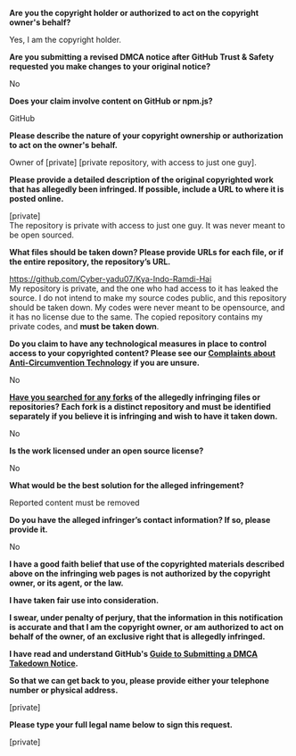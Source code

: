 **Are you the copyright holder or authorized to act on the copyright owner's behalf?**

Yes, I am the copyright holder.

**Are you submitting a revised DMCA notice after GitHub Trust & Safety requested you make changes to your original notice?**

No

**Does your claim involve content on GitHub or npm.js?**

GitHub

**Please describe the nature of your copyright ownership or authorization to act on the owner's behalf.**

Owner of [private] [private repository, with access to just one guy].

**Please provide a detailed description of the original copyrighted work that has allegedly been infringed. If possible, include a URL to where it is posted online.**

[private]    
The repository is private with access to just one guy. It was never meant to be open sourced.

**What files should be taken down? Please provide URLs for each file, or if the entire repository, the repository’s URL.**

https://github.com/Cyber-yadu07/Kya-Indo-Ramdi-Hai  
My repository is private, and the one who had access to it has leaked the source. I do not intend to make my source codes public, and this repository should be taken down.
My codes were never meant to be opensource, and it has no license due to the same. The copied repository contains my private codes, and **must be taken down**.


**Do you claim to have any technological measures in place to control access to your copyrighted content? Please see our <a href="https://docs.github.com/articles/guide-to-submitting-a-dmca-takedown-notice#complaints-about-anti-circumvention-technology">Complaints about Anti-Circumvention Technology</a> if you are unsure.**

No

**<a href="https://docs.github.com/articles/dmca-takedown-policy#b-what-about-forks-or-whats-a-fork">Have you searched for any forks</a> of the allegedly infringing files or repositories? Each fork is a distinct repository and must be identified separately if you believe it is infringing and wish to have it taken down.**

No


**Is the work licensed under an open source license?**

No

**What would be the best solution for the alleged infringement?**

Reported content must be removed

**Do you have the alleged infringer’s contact information? If so, please provide it.**

No

**I have a good faith belief that use of the copyrighted materials described above on the infringing web pages is not authorized by the copyright owner, or its agent, or the law.**

**I have taken fair use into consideration.**

**I swear, under penalty of perjury, that the information in this notification is accurate and that I am the copyright owner, or am authorized to act on behalf of the owner, of an exclusive right that is allegedly infringed.**

**I have read and understand GitHub's <a href="https://docs.github.com/articles/guide-to-submitting-a-dmca-takedown-notice/">Guide to Submitting a DMCA Takedown Notice</a>.**

**So that we can get back to you, please provide either your telephone number or physical address.**

[private]  

**Please type your full legal name below to sign this request.**

[private]  
